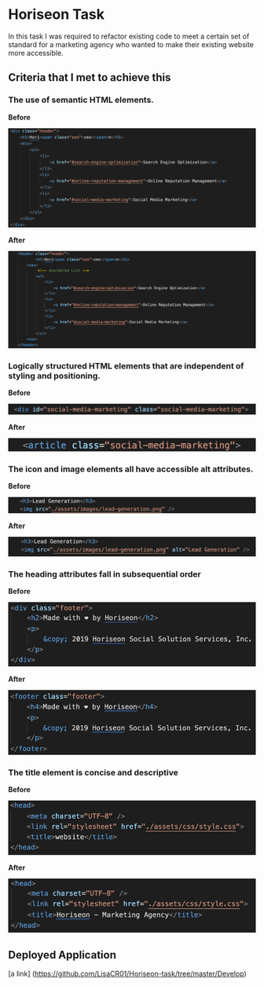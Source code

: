 # Horiseon Task

In this task I was required to refactor existing code to meet a certain set of standard for a marketing agency who wanted to make their existing website more accessible.

## Criteria that I met to achieve this

### The use of semantic HTML elements.

**Before**

![Before use of HTML semantic elements](./HTML_semantic_element_before.jpeg?raw=true )

**After**

![Use of HTML semantic elements](./HTML_semantic_element_after.jpeg?raw=true )


### Logically structured HTML elements that are independent of styling and positioning.

**Before**

![Before use of structured HTML elements](./Logically_Structured_HTML_Elements_Before.jpeg)

**After**

![Use of structured HTML elements](./Logically_Structured_HTML_Elements_After.jpeg)


### The icon and image elements all have accessible alt attributes.

**Before**

![Before use of accessible alt attribute](./Accessible_Alt_Attribute_Before.jpeg?raw=true)

**After**

![Use of accessible alt attribute](./Accessible_Alt_Attribute_After.jpeg?raw=true)


### The heading attributes fall in subsequential order

**Before**

![Before use of subsequential order of headers](./Subsequential_Headers_Before.jpeg?raw=true)

**After**

![Use of subsequential order of headers](./Subsequential_Headers_After.jpeg?raw=true)


### The title element is concise and descriptive

**Before**

![Before use of concise and descriptive title](./Concise_Descriptive_Title_Before.jpeg?raw=true)

**After**

![Use of concise and descriptive title](./Concise_Descriptive_Title_After.jpeg?raw=true)


## Deployed Application

[a link] (https://github.com/LisaCR01/Horiseon-task/tree/master/Develop)

